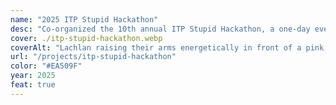 ```yaml
---
name: "2025 ITP Stupid Hackathon"
desc: "Co-organized the 10th annual ITP Stupid Hackathon, a one-day event for useless projects with 50+ participants."
cover: ./itp-stupid-hackathon.webp
coverAlt: "Lachlan raising their arms energetically in front of a pink TV that says Welcome to ITP Stupid Hackathon"
url: "/projects/itp-stupid-hackathon"
color: "#EA509F"
year: 2025
feat: true
---
```

